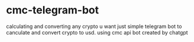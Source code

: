 # cmc-telegram-bot
calculating and converting any crypto u want
just simple telegram bot to canculate and convert crypto to usd.
using cmc api
bot created by  chatgpt

